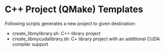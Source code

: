 # C++ Project (QMake) Templates
Following scripts generates a new project to given destination:
* create_libmylibrary.sh: C++ library project
* create_libmycudalibrary.sh: C+ library project with an additional CUDA compiler support

